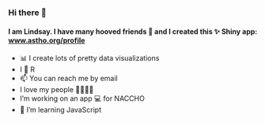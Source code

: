 ### Hi there 👋

#### I am Lindsay. I have many hooved friends 🦄 and I created this ✨ Shiny app: www.astho.org/profile

- 📊 I create lots of pretty data visualizations
- I 💜 R
- 📫 You can reach me by email
- I love my people 👨‍👩‍👦‍👦
- I’m working on an app 💻 for NACCHO 
- 🌱 I’m learning JavaScript
